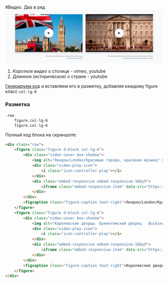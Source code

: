 #Видео. Два в ряд
![video2col](images/video-2col.png)

 
1. Короткое видео о столице - vimeo, youtube
2. Длинное (историческое) о стране - youtube

[Генерируем код](https://account.travel/generate/video) и вставляем его в разметку, добавляя каждому figure класс `col-lg-6`


### Разметка

```
.row
	figure.col-lg-6
	figure.col-lg-6
```

Полный код блока на скриншоте:

```html
<div class="row">
    <figure class="figure d-block col-lg-6">
        <div class="video-cover box-shadow">
            <img alt="Лондон/London/Красивые города, красивая музыка" src="https://i.ytimg.com/vi/Z3kX4J_0XmE/maxresdefault.jpg" class="bg-image"/>
            <div class="video-play-icon">
                <i class="icon-controller-play"></i>
            </div>
            <div class="embed-responsive embed-responsive-16by9">
                <iframe class="embed-responsive-item" data-src="https://www.youtube.com/embed/Z3kX4J_0XmE?autoplay=1&rel=0&showinfo=0" webkitallowfullscreen mozallowfullscreen allowfullscreen></iframe>
            </div>
        </div>
        <figcaption class="figure-caption text-right">Лондон/London/Красивые города, красивая музыка<br>© Веселый ветер 2017</figcaption>
    </figure>
    <figure class="figure d-block col-lg-6">
        <div class="video-cover box-shadow">
            <img alt="Королевские дворцы  Букингемский дворец   Buckingham Palace" src="https://i.ytimg.com/vi/4wDJIfXhWTM/maxresdefault.jpg" class="bg-image" />
            <div class="video-play-icon">
                <i class="icon-controller-play"></i>
            </div>
            <div class="embed-responsive embed-responsive-16by9">
                <iframe class="embed-responsive-item" data-src="https://www.youtube.com/embed/4wDJIfXhWTM?autoplay=1&rel=0&showinfo=0" webkitallowfullscreen mozallowfullscreen allowfullscreen></iframe>
            </div>
        </div>
        <figcaption class="figure-caption text-right">Королевские дворцы Букингемский дворец Buckingham Palace<br>© Школа Этикета Юлианы Шевченко 2017</figcaption>
    </figure>
</div>
```